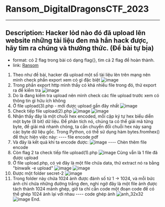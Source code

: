 # Ransom_DigitalDragonsCTF_2023
***
## Description: Hacker lỏd nào đó đã upload lên website những tài liệu đen mà hắn hack được, hãy tìm ra chúng và thưởng thức. (Đề bài tự bịa)
- format: có 2 flag trong bài có dạng flag{}, tìm cả 2 flag để hoàn thành.
- link: [Ransom](https://drive.google.com/file/d/11El0CR1B3O95Cs2nfndQz3lX3csyCagM/view?usp=sharing)

1. Theo như đề bài, hacker đã upload một số tài liệu lên trên mạng nên mình check phần export xem có gì đặc biệt
![image](https://github.com/BuiDuyet/ransom_DigitalDragonsCTF_2023/assets/135353207/42bbeddc-9c04-4353-82ca-ccbf920e5ace)
2. Trong phần export http mình thấy có khá nhiều file trong đó, thử export ra để kiểm tra
![image](https://github.com/BuiDuyet/ransom_DigitalDragonsCTF_2023/assets/135353207/4d8d2356-a4b9-430b-a548-350c57e02032)
3. Do là đang kiểm tra upload nên mình check các file upload trước xem có thông tin gì hữu ích không
4. Ở file upload(3).php - mới được upload gần đây nhất
![image](https://github.com/BuiDuyet/ransom_DigitalDragonsCTF_2023/assets/135353207/ce304541-a426-42b2-8305-8b872b4c84ad)
5. Check tiếp file upload(2).php
![image](https://github.com/BuiDuyet/ransom_DigitalDragonsCTF_2023/assets/135353207/28cf122e-e6b2-45d2-8d94-2a932b2dd50e)
![image](https://github.com/BuiDuyet/ransom_DigitalDragonsCTF_2023/assets/135353207/d30f2ba3-c416-46a1-908a-40c270fbd73c)
6. Nhận thấy đây là một chuỗi hex encoded, mỗi cặp ký tự hex biểu diễn một byte (8 bit) dữ liệu. Để phân tích nó, chúng ta có thể giải mã từng byte, để giải mã nhanh chóng, ta cần chuyển đổi chuỗi hex này sang các byte dữ liệu gốc. Trong Python, có thể sử dụng hàm bytes.fromhex() để thực hiện việc này:
---- file encode pdf
7. Và đây là kết quả khi ta encode được:
![image](https://github.com/BuiDuyet/ransom_DigitalDragonsCTF_2023/assets/135353207/279eade3-3bb2-4146-952b-89804ef2e463)
---- Chèn thêm file encode
8. Còn flag 2 ta check tiếp file upload(1).php
![image](https://github.com/BuiDuyet/ransom_DigitalDragonsCTF_2023/assets/135353207/213ae06e-19a8-4dea-aecb-b3d6fe219059)
  Cũng vẫn là 1 file đã được upload
9. Ở file upload.php, có vẻ đây là một file chứa data, thử extract nó ra bằng "binwalk -e upload"
![image](https://github.com/BuiDuyet/ransom_DigitalDragonsCTF_2023/assets/135353207/c4ee19f7-eba7-4aeb-b1f0-9729f5fab5f6)
![image](https://github.com/BuiDuyet/ransom_DigitalDragonsCTF_2023/assets/135353207/b90b816d-2995-4483-9a46-3f2a97921998)
10. Được một folder secret-2
![image](https://github.com/BuiDuyet/ransom_DigitalDragonsCTF_2023/assets/135353207/a580d50a-936d-487a-bb1f-3033fedd37bc)
11. Trong folder này chứa 1024 ảnh được đánh số từ 1 -> 1024, và mỗi bức ảnh chỉ chứa những đường trắng đen, nghi ngờ đây là một file ảnh được tách thành 1024 mảnh ghép, giờ ta chỉ cần code một đoạn code để có thể ghép 1024 ảnh lại với nhau
---- code ghép ảnh
![anh_32x32](https://github.com/BuiDuyet/ransom_DigitalDragonsCTF_2023/assets/135353207/29014d9c-74b8-4b74-a75e-2cdcb1b3cd4d)
![image](https://github.com/BuiDuyet/ransom_DigitalDragonsCTF_2023/assets/135353207/78eed17f-a91e-4cd6-9721-a1fd926cf1ed)
End.




